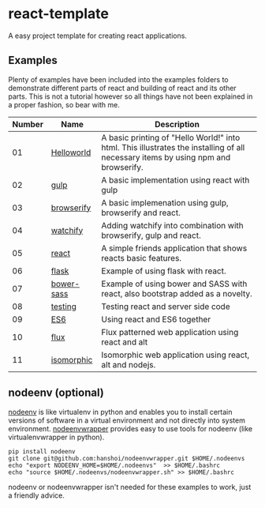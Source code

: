 # react-template
A easy project template for creating react applications.


## Examples
Plenty of examples have been included into the examples folders to demonstrate different parts of react and building of react and its other parts. This is not a tutorial however so all things have not been explained in a proper fashion, so bear with me.

Number|Name|Description
------|----|-----------
01|[Helloworld](https://github.com/hanshoi/react-template/tree/master/examples/helloworld)|A basic printing of "Hello World!" into html. This illustrates the installing of all necessary items by using npm and browserify.
02|[gulp](https://github.com/hanshoi/react-template/tree/master/examples/gulp)|A basic implementation using react with gulp
03|[browserify](https://github.com/hanshoi/react-template/tree/master/examples/browserify)|A basic implemenation using gulp, browserify and react.
04|[watchify](https://github.com/hanshoi/react-template/tree/master/examples/watchify)|Adding watchify into combination with browserify, gulp and react.
05|[react](https://github.com/hanshoi/react-template/tree/master/examples/react)|A simple friends application that shows reacts basic features.
06|[flask](https://github.com/hanshoi/react-template/tree/master/examples/flask)|Example of using flask with react.
07|[bower-sass](https://github.com/hanshoi/react-template/tree/master/examples/bower-sass)|Example of using bower and SASS with react, also bootstrap added as a novelty.
08|[testing](https://github.com/hanshoi/react-template/tree/master/examples/testing)|Testing react and server side code
09|[ES6](https://github.com/hanshoi/react-template/tree/master/examples/es6)|Using react and ES6 together
10|[flux](https://github.com/hanshoi/react-template/tree/master/examples/flux)|Flux patterned web application using react and alt
11|[isomorphic](https://github.com/hanshoi/react-template/tree/master/examples/isomorphic)|Isomorphic web application using react, alt and nodejs.

## nodeenv (optional)
[nodeenv](https://github.com/ekalinin/nodeenv) is like virtualenv in python and enables you to install certain versions of software in a virtual environment and not
directly into system environment. [nodeenvwrapper](https://github.com/hanshoi/nodeenvwrapper) provides easy to use tools for nodeenv (like virtualenvwrapper in python).

```
pip install nodeenv
git clone git@github.com:hanshoi/nodeenvwrapper.git $HOME/.nodeenvs
echo "export NODEENV_HOME=$HOME/.nodeenvs"  >> $HOME/.bashrc
echo "source $HOME/.nodeenvs/nodeenvwrapper.sh" >> $HOME/.bashrc
```

nodeenv or nodeenvwrapper isn't needed for these examples to work, just a friendly advice.
